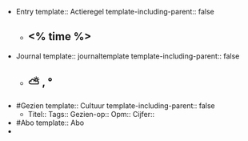 - Entry
  template:: Actieregel
  template-including-parent:: false
	- ## <% time %>
- Journal
  template:: journaltemplate
  template-including-parent:: false
	- ## ⛅ , °
- #Gezien
  template:: Cultuur
  template-including-parent:: false
	- Titel::
	  Tags:: 
	  Gezien-op:: 
	  Opm::
	  Cijfer::
- #Abo
  template:: Abo
-